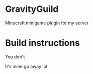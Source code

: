 # GravityGuild
Minecraft minigame plugin for my server

# Build instructions
You don't

It's mine go away lol
